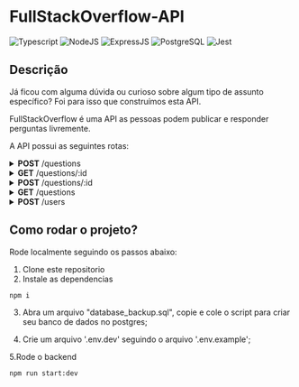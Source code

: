 # FullStackOverflow-API

![Typescript](https://img.shields.io/badge/TypeScript-007ACC?style=for-the-badge&logo=typescript&logoColor=white)
![NodeJS](https://img.shields.io/badge/Node.js-43853D?style=for-the-badge&logo=node.js&logoColor=white)
![ExpressJS](https://img.shields.io/badge/Express.js-404D59?style=for-the-badge&logo=express&logoColor=white)
![PostgreSQL](https://img.shields.io/badge/PostgreSQL-316192?style=for-the-badge&logo=postgresql&logoColor=white)
![Jest](https://img.shields.io/badge/Jest-C21325?style=for-the-badge&logo=jest&logoColor=white)

## Descrição

Já ficou com alguma dúvida ou curioso sobre algum tipo de assunto específico? Foi para isso que construímos esta API.

FullStackOverflow é uma API as pessoas podem publicar e responder perguntas livremente.

A API possui as seguintes rotas:

<details>
    <summary><strong>POST</strong>  /questions</summary>
    
* Adiciona uma nova rpergunta
    
    ```json
      {
	      "question": "Uki ta contecendo?",
	      "student": "Zoru",
	      "class": "T3",
	      "tags": "typescript, vida, javascript, java?"
      }
    ```
    
   O retorno deve ser um id da pergunta cadastrada

```json
      {
         "id": 123456
      }
```
      
</details> 

<details>
    <summary><strong>GET</strong>  /questions/:id</summary>
    
Existem duas respostas possíveis, pergunta não respondida.
```json
{
	"question": "Uki ta contecendo?",
	"student": "Zoru",
	"class": "T3",
	"tags": "typescript, vida, javascript, java?"
	"answered": false,
	"submitAt": "2021-01-01 10:12"
}
```

E pergunta respondida.

```json
{
	"question": "Uki ta contecendo?",
	"student": "Zoru",
	"class": "T3",
	"tags": "typescript, vida, javascript, java?"
	"answered": true,
	"submitAt": "2021-01-01 10:12"
	"answeredAt": "2021-01-01 10:30"
	"answeredBy": "Vegeta",
	"answer": "É mais de 8 miiiil!" 
}
```
</details> 

<details>
    <summary><strong>POST</strong> /questions/:id</summary>
    
Essa rota é usada para responder perguntas com base no id da pergunta e ela deve capturar um **Bearer token** que será usado para identificar quem respondeu a pergunta.

```json
{
	"answer": "É mais de 8 miiiil!" 
}
```
</details>

<details>
    <summary><strong>GET</strong> /questions</summary>

Essa rota deve retornar apenas as perguntas não respondidas

```json
[
	{
		"id": 123243,
		"question": "Uki ta contecendo?", 
		"student": "Zoru", 
		"class": "T3",
		"submitAt": "2021-01-01 10:12"
	}
]
```
</details>


<details>
    <summary><strong>POST</strong> /users</summary>
    
Essa rota é usada para cadastrar uma pessoa e deve retornar um token que será usado para responder perguntas

```json
{
	"name": "Vegata",
	"class": "T3" 
}
```

```json
{
	"token": "1234-5678"
}
```
</details>

## Como rodar o projeto?

Rode localmente seguindo os passos abaixo:

1. Clone este repositorio
2. Instale as dependencias
```bash
npm i
```
3. Abra um arquivo "database_backup.sql", copie e cole o script para criar seu banco de dados no postgres;

4. Crie um arquivo '.env.dev' seguindo o arquivo '.env.example';

5.Rode o backend 
```bash
npm run start:dev
```
